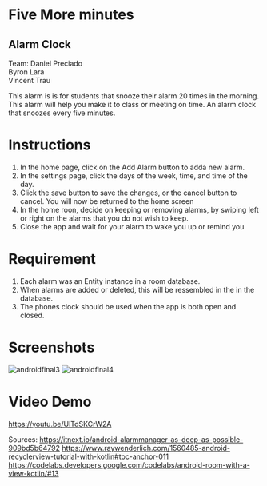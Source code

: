 # Five More minutes
## Alarm Clock
Team:
Daniel Preciado </br>Byron Lara</br>
Vincent Trau

This alarm is is for students that snooze their alarm 20 times in the morning. This alarm will help you make it to class or meeting on time. An alarm clock that snoozes every five minutes.

# Instructions
1. In the home page, click on the Add Alarm button to adda new alarm. 
2. In the settings page, click the days of the week, time, and time of the day. 
3. Click the save button to save the changes, or the cancel button to cancel. You will now be returned to the home screen
4. In the home roon, decide on keeping or removing alarms, by swiping left or right on the alarms that you do not wish to keep. 
5. Close the app and wait for your alarm to wake you up or remind you

# Requirement
1. Each alarm was an Entity instance in a room database.
2. When alarms are added or deleted, this will be ressembled in the in the database.
3. The phones clock should be used when the app is both open and closed. 

# Screenshots
![androidfinal3](https://user-images.githubusercontent.com/48046937/70835536-40fe1900-1db2-11ea-8f76-f52e108bcaff.PNG)
![androidfinal4](https://user-images.githubusercontent.com/48046937/70835538-42c7dc80-1db2-11ea-9e6e-d09a6dc4466d.PNG)


# Video Demo
https://youtu.be/UlTdSKCrW2A

Sources:
https://itnext.io/android-alarmmanager-as-deep-as-possible-909bd5b64792
https://www.raywenderlich.com/1560485-android-recyclerview-tutorial-with-kotlin#toc-anchor-011
https://codelabs.developers.google.com/codelabs/android-room-with-a-view-kotlin/#13
